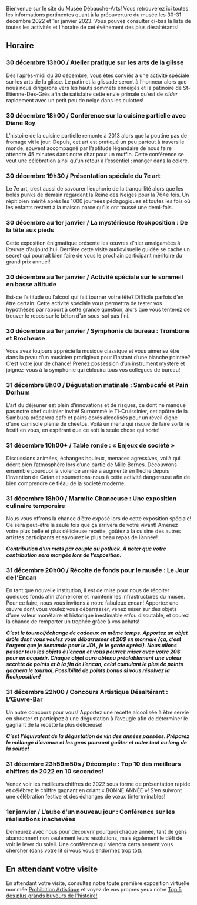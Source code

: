 Bienvenue sur le site du Musée Débauche-Arts!
Vous retrouverez ici toutes les informations pertinentes quant à la préouverture du musée les 30-31 décembre 2022 et 1er janvier 2023. Vous pouvez consulter ci-bas la liste de toutes les activités et l’horaire de cet événement des plus désaltérants!

## Horaire ##

### 30 décembre 13h00 / Atelier pratique sur les arts de la glisse ###
Dès l’après-midi du 30 décembre, vous êtes conviés à une activité spéciale sur les arts de la glisse. Le patin et la glissade seront à l’honneur alors que nous nous dirigerons vers les hauts sommets enneigés et la patinoire de St-Étienne-Des-Grès afin de satisfaire cette envie primale qu’est de *slider* rapidement avec un petit peu de neige dans les culottes!

### 30 décembre 18h00 / Conférence sur la cuisine partielle avec Diane Roy ###
L’histoire de la cuisine partielle remonte à 2013 alors que la poutine pas de fromage vit le jour. Depuis, cet art est pratiqué un peu partout à travers le monde, souvent accompagné par l’aptitude légendaire de nous faire attendre 45 minutes dans notre char pour un muffin. Cette conférence se veut une célébration ainsi qu’un retour à l’essentiel : manger dans la colère.

### 30 décembre 19h30 / Présentation spéciale du 7e art ###
Le 7e art, c’est aussi de savourer l’euphorie de la tranquillité alors que les bolés punks de demain regardent la Reine des Neiges pour la 764e fois. Un répit bien mérité après les 1000 journées pédagogiques et toutes les fois où les enfants restent à la maison parce qu’ils ont toussé une demi-fois.

### 30 décembre au 1er janvier / La mystérieuse Rockposition : De la tête aux pieds ###
Cette exposition énigmatique présente les œuvres d’hier amalgamées à l’œuvre d’aujourd’hui. Derrière cette visite audiovisuelle guidée se cache un secret qui pourrait bien faire de vous le prochain participant méritoire du grand prix annuel!

### 30 décembre au 1er janvier / Activité spéciale sur le sommeil en basse altitude ###
Est-ce l’altitude ou l’alcool qui fait tourner votre tête? Difficile parfois d’en être certain. Cette activité spéciale vous permettra de tester vos hypothèses par rapport à cette grande question, alors que vous tenterez de trouver le repos sur le béton d’un sous-sol pas fini.

### 30 décembre au 1er janvier / Symphonie du bureau : Trombone et Brocheuse ###
Vous avez toujours apprécié la musique classique et vous aimeriez être dans la peau d’un musicien prodigieux pour l’instant d’une blanche pointée? C’est votre jour de chance! Prenez possession d’un instrument mystère et joignez-vous à la symphonie qui éblouira tous vos collègues de bureau!

### 31 décembre 8h00 / Dégustation matinale : Sambucafé et Pain Dorhum ###
L’art du déjeuner est plein d’innovations et de risques, ce dont ne manque pas notre chef cuisinier invité! Surnommé le Ti-Cruissinier, cet apôtre de la Sambuca préparera café et pains dorés alcoolisés pour un réveil digne d’une camisole pleine de cheetos. Voilà un menu qui risque de faire sortir le festif en vous, en espérant que ce soit la seule chose qui sorte!

### 31 décembre 10h00+ / Table ronde : « Enjeux de société » ###
Discussions animées, échanges houleux, menaces agressives, voilà qui décrit bien l’atmosphère lors d’une partie de Mille Bornes. Découvrons ensemble pourquoi la violence armée a augmenté en flèche depuis l’invention de Catan et soumettons-nous à cette activité dangereuse afin de bien comprendre ce fléau de la société moderne.

### 31 décembre 18h00 / Marmite Chanceuse : Une exposition culinaire temporaire ###
Nous vous offrons la chance d’être exposé lors de cette exposition spéciale! Ce sera peut-être la seule fois que ça arrivera de votre vivant! 
Amenez votre plus belle et plus délicieuse recette, goûtez à la cuisine des autres artistes participants et savourez le plus beau repas de l’année!

***Contribution d’un mets par couple au potluck. À noter que votre contribution sera mangée lors de l’exposition.***

### 31 décembre 20h00 / Récolte de fonds pour le musée : Le Jour de l’Encan ###
En tant que nouvelle institution, il est de mise pour nous de récolter quelques fonds afin d’améliorer et maintenir les infrastructures du musée. Pour ce faire, nous vous invitons à notre fabuleux encan!
Apportez une œuvre dont vous voulez vous débarrasser, venez miser sur des objets d’une valeur monétaire et historique inestimable et/ou discutable, et courez la chance de remporter un trophée grâce à vos achats!

***C’est le tournoi/échange de cadeaux en même temps. Apportez un objet drôle dont vous voulez vous débarrasser et 20$ en monnaie (ça, c’est l’argent que je demande pour le JDL, je le garde après!). Nous allons passer tous les objets à l’encan et vous pourrez miser avec votre 20$ pour en acquérir. Chaque objet aura obtenu préalablement une valeur secrète de points et à la fin de l’encan, celui cumulant le plus de points gagnera le tournoi. Possibilité de points bonus si vous résolvez la Rockposition!***

### 31 décembre 22h00 / Concours Artistique Désaltérant : L’Œuvre-Bar ###
Un autre concours pour vous! Apportez une recette alcoolisée à être servie en shooter et participez à une dégustation à l’aveugle afin de déterminer le gagnant de la recette la plus délicieuse!

***C’est l’équivalent de la dégustation de vin des années passées. Préparez le mélange d’avance et les gens pourront goûter et noter tout au long de la soirée!***

### 31 décembre 23h59m50s / Décompte : Top 10 des meilleurs chiffres de 2022 en 10 secondes! ###
Venez voir les meilleurs chiffres de 2022 sous forme de présentation rapide et célébrez le chiffre gagnant en criant « BONNE ANNÉE »! S’en suivront une célébration festive et des échanges de vœux (inter)minables!

### 1er janvier / L’aube d’un nouveau jour : Conférence sur les réalisations inachevées ###
Demeurez avec nous pour découvrir pourquoi chaque année, tant de gens abandonnent non seulement leurs résolutions, mais également le défi de voir le lever du soleil. Une conférence qui viendra certainement vous chercher (dans votre lit si vous vous endormez trop tôt).

## En attendant votre visite ##
En attendant votre visite, consultez notre toute première exposition virtuelle nommée [Prohibition Artistique](jdl2022_exposition.md) et voyez de vos propres yeux notre [Top 5 des plus grands buveurs de l'histoire!](jdl2022_top5.md)
